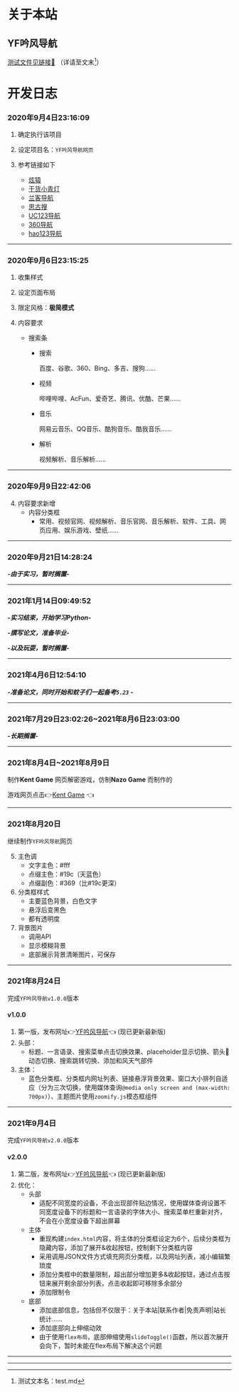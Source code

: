 # 关于本站

## YF吟风导航

[测试文件见链接🔗][test] （详请至文末[^注脚]）

# 开发日志


### 2020年9月4日23:16:09


1. 确定执行该项目

2. 设定项目名：`YF吟风导航网页` 

3. 参考链接如下

    - [炫猿][l1]
    - [干货小青灯][l2]
    - [兰客导航][l3]
    - [思古搜][l4]
    - [UC123导航][l5]
    - [360导航][l6]
    - [hao123导航][l7]

---

 ### 2020年9月6日23:15:25


 1. 收集样式

 2. 设定页面布局

 3. 限定风格：**极简模式** 

 4. 内容要求 

    - 搜索条
      - 搜索

        百度、谷歌、360、Bing、多吉、搜狗……

      - 视频

        哔哩哔哩、AcFun、爱奇艺、腾讯、优酷、芒果……

      - 音乐

        网易云音乐、QQ音乐、酷狗音乐、酷我音乐……

      - 解析

        视频解析、音乐解析……

---

 ### 2020年9月9日22:42:06


4. 内容要求新增
   - 内容分类框
     - 常用、视频官网、视频解析、音乐官网、音乐解析、软件、工具、网页应用、娱乐游戏、壁纸……

---

### 2020年9月21日14:28:24

***-由于实习，暂时搁置-*** 

---

### 2021年1月14日09:49:52

***-实习结束，开始学习Python-*** 

***-撰写论文，准备毕业-*** 

***-以及玩耍，暂时搁置-*** 

---

### 2021年4月6日12:54:1​0

***-准备论文，同时开始和蚊子们一起备考`5.23` -***

---

### 2021年7月29日23:02:26~2021年8月6日23:03:00

***-长期搁置-***

---

### 2021年8月4日~2021年8月9日

制作**Kent Game** 网页解密游戏，仿制**Nazo Game** 而制作的

游戏网页点击:point_right:[Kent Game](https://bencky1017.github.io/KentGame/index.html) :point_left: 

---

### 2021年8月20日

继续制作`YF吟风导航`网页

5. 主色调
   - 文字主色：#fff
   - 点缀主色：#19c（天蓝色）
   - 点缀副色：#369（比#19c更深）
6. 分类框样式
   - 主要蓝色背景，白色文字
   - 悬浮后变黑色
   - 都有透明度
7. 背景图片
   - 调用API
   - 显示模糊背景
   - 底部展示背景清晰图片，可保存

---

### 2021年8月24日

完成`YF吟风导航v1.0.0`版本

#### v1.0.0

1. 第一版，发布网址:point_right:[YF吟风导航](https://bencky1017.github.io/nav/):point_left: (现已更新最新版)
2. 头部：
   - 标题、一言语录、搜索菜单点击切换效果、placeholder显示切换、箭头:arrow_down_small:动态切换、搜索跳转切换、添加和风天气部件
3. 主体：
   - 蓝色分类框、分类框内网址列表、链接悬浮背景效果、窗口大小排列自适应（分为三次切换，使用媒体查询`@media only screen and (max-width: 700px)`）、主题图片使用`zoomify.js`模态框组件

---

### 2021年9月4日

完成`YF吟风导航v2.0.0`版本

#### v2.0.0

1. 第二版，发布网址:point_right:[YF吟风导航](https://bencky1017.github.io/nav/):point_left: (现已更新最新版)
2. 优化：
   - 头部
     - 适配不同宽度的设备，不会出现部件贴边情况，使用媒体查询设置不同宽度设备下的标题和一言语录的字体大小、搜索菜单栏重新对齐，不会在小宽度设备下超出屏幕
   - 主体
     - 重现构建`index.html`内容，将主体的分类框设定为6个，后续分类框为隐藏内容，添加了展开&收起按钮，控制剩下分类框内容
     - 采用调用JSON文件方式填充网页分类框，以及网址列表，减小编辑繁琐度
     - 添加分类框中的数量限制，超出部分增加更多&收起按钮，通过点击按钮来展开剩余部分列表，点击收起即可移除多余部分
     - 添加限制令
   - 底部
     - 添加底部信息，包括但不仅限于：关于本站|联系作者|免责声明|站长统计……
     - 添加底部向上伸缩动效
     - 由于使用`flex布局`，底部伸缩使用`slideToggle()`函数，所以首次展开会向下，暂时未能在flex布局下解决这个问题

----

























---

[^注脚]:测试文本名：test.md

[test]:test.md "测试文件名字"
[l1]:https://xydh.fun/
[l2]:https://xydh.fun/qdxjs
[l3]:http://n.lackk.com/
[l4]:https://siguso.com/
[l5]:https://www.uc123.com/
[l6]:https://hao.360.com/
[l7]:https://www.hao123.com/

